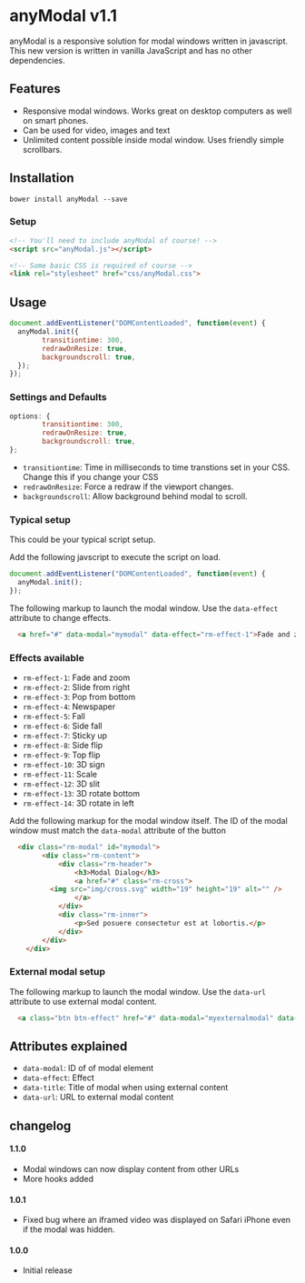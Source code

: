 anyModal v1.1
=======
anyModal is a responsive solution for modal windows written in javascript. This new version is written in vanilla JavaScript and has no other dependencies.

## Features
* Responsive modal windows. Works great on desktop computers as well on smart phones.
* Can be used for video, images and text
* Unlimited content possible inside modal window. Uses friendly simple scrollbars.

## Installation
```
bower install anyModal --save
```

### Setup
```html
<!-- You'll need to include anyModal of course! -->
<script src="anyModal.js"></script>

<!-- Some basic CSS is required of course -->
<link rel="stylesheet" href="css/anyModal.css">
```
## Usage
```javascript
document.addEventListener("DOMContentLoaded", function(event) {
  anyModal.init({
		transitiontime: 300,
		redrawOnResize: true,
		backgroundscroll: true,
  });
});
```

### Settings and Defaults
```javascript
options: {
		transitiontime: 300,
		redrawOnResize: true,
		backgroundscroll: true,
};
```
* `transitiontime`: Time in milliseconds to time transtions set in your CSS. Change this if you change your CSS
* `redrawOnResize`: Force a redraw if the viewport changes.
* `backgroundscroll`: Allow background behind modal to scroll.


### Typical setup
This could be your typical script setup.

Add the following javscript to execute the script on load.
```javascript
document.addEventListener("DOMContentLoaded", function(event) {
  anyModal.init();
});
```

The following markup to launch the modal window. Use the `data-effect` attribute to change effects.
```html
  <a href="#" data-modal="mymodal" data-effect="rm-effect-1">Fade and zoom</a>
```
### Effects available
* `rm-effect-1`: Fade and zoom
* `rm-effect-2`: Slide from right
* `rm-effect-3`: Pop from bottom
* `rm-effect-4`: Newspaper
* `rm-effect-5`: Fall
* `rm-effect-6`: Side fall
* `rm-effect-7`: Sticky up
* `rm-effect-8`: Side flip
* `rm-effect-9`: Top flip
* `rm-effect-10`: 3D sign
* `rm-effect-11`: Scale
* `rm-effect-12`: 3D slit
* `rm-effect-13`: 3D rotate bottom
* `rm-effect-14`: 3D rotate in left

Add the following markup for the modal window itself. The ID of the modal window must match the `data-modal` attribute of the button
```html
  <div class="rm-modal" id="mymodal">
		<div class="rm-content">
			<div class="rm-header">
				<h3>Modal Dialog</h3>
				<a href="#" class="rm-cross">
          <img src="img/cross.svg" width="19" height="19" alt="" />
				</a>
			</div>
			<div class="rm-inner">
				<p>Sed posuere consectetur est at lobortis.</p>
			</div>
		</div>
	</div>  
```

### External modal setup

The following markup to launch the modal window. Use the `data-url` attribute to use external modal content.
```html
  <a class="btn btn-effect" href="#" data-modal="myexternalmodal" data-effect="am-effect-1" data-title="External modal loaded" data-url="externalmodal.html">Fade and zoom</a>
```

## Attributes explained
* `data-modal`: ID of of modal element
* `data-effect`: Effect
* `data-title`: Title of modal when using external content
* `data-url`: URL to external modal content

## changelog
#### 1.1.0
* Modal windows can now display content from other URLs
* More hooks added

#### 1.0.1
* Fixed bug where an iframed video was displayed on Safari iPhone even if the modal was hidden.

#### 1.0.0
* Initial release
